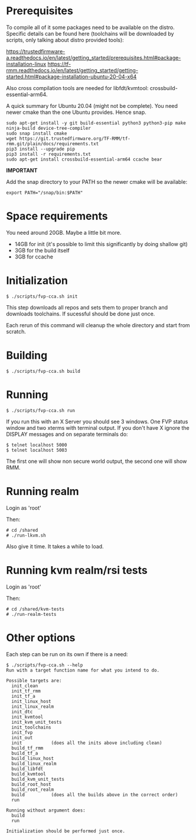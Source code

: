# Prerequisites

To compile all of it some packages need to be available on the distro. Specific
details can be found here (toolchains will be downloaded by scripts, only
talking about distro provided tools):

https://trustedfirmware-a.readthedocs.io/en/latest/getting_started/prerequisites.html#package-installation-linux
https://tf-rmm.readthedocs.io/en/latest/getting_started/getting-started.html#package-installation-ubuntu-20-04-x64

Also cross compilation tools are needed for libfdt/kvmtool:
crossbuild-essential-arm64.

A quick summary for Ubuntu 20.04 (might not be complete). You need newer cmake
than the one Ubuntu provides. Hence snap.

    sudo apt-get install -y git build-essential python3 python3-pip make ninja-build device-tree-compiler
    sudo snap install cmake
    wget https://git.trustedfirmware.org/TF-RMM/tf-rmm.git/plain/docs/requirements.txt
    pip3 install --upgrade pip
    pip3 install -r requirements.txt
    sudo apt-get install crossbuild-essential-arm64 ccache bear

**IMPORTANT**

Add the snap directory to your PATH so the newer cmake will be available:

    export PATH="/snap/bin:$PATH"

# Space requirements

You need around 20GB. Maybe a little bit more.

- 14GB for init (it's possible to limit this significantly by doing shallow git)
- 3GB for the build itself
- 3GB for ccache

# Initialization

    $ ./scripts/fvp-cca.sh init

This step downloads all repos and sets them to proper branch and downloads
toolchains. If sucessful should be done just once.

Each rerun of this command will cleanup the whole directory and start from
scratch.

# Building

    $ ./scripts/fvp-cca.sh build

# Running

    $ ./scripts/fvp-cca.sh run

If you run this with an X Server you should see 3 windows. One FVP status window
and two xterms with terminal output. If you don't have X ignore the DISPLAY
messages and on separate terminals do:

    $ telnet localhost 5000
    $ telnet localhost 5003

The first one will show non secure world output, the second one will show RMM.

# Running realm

Login as 'root'

Then:

    # cd /shared
    # ./run-lkvm.sh

Also give it time. It takes a while to load.

# Running kvm realm/rsi tests

Login as 'root'

Then:

    # cd /shared/kvm-tests
	# ./run-realm-tests

# Other options

Each step can be run on its own if there is a need:

    $ ./scripts/fvp-cca.sh --help
    Run with a target function name for what you intend to do.

    Possible targets are:
      init_clean
      init_tf_rmm
      init_tf_a
      init_linux_host
      init_linux_realm
      init_dtc
      init_kvmtool
	  init_kvm_unit_tests
      init_toolchains
      init_fvp
      init_out
      init           (does all the inits above including clean)
      build_tf_rmm
      build_tf_a
      build_linux_host
      build_linux_realm
      build_libfdt
      build_kvmtool
	  build_kvm_unit_tests
      build_root_host
      build_root_realm
      build          (does all the builds above in the correct order)
      run

    Running without argument does:
      build
      run

    Initialization should be performed just once.
